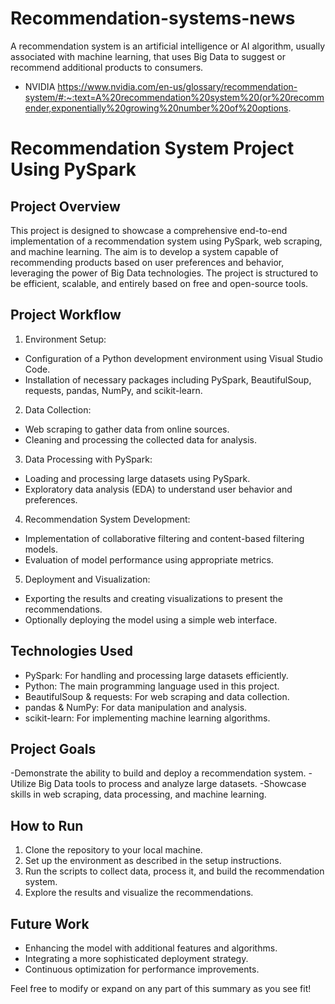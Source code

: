 # Recommendation-systems-news

A recommendation system is an artificial intelligence or AI algorithm, usually associated with machine learning, that uses Big Data to suggest or recommend additional products to consumers.
- NVIDIA https://www.nvidia.com/en-us/glossary/recommendation-system/#:~:text=A%20recommendation%20system%20(or%20recommender,exponentially%20growing%20number%20of%20options.

# Recommendation System Project Using PySpark

## Project Overview

This project is designed to showcase a comprehensive end-to-end implementation of a recommendation system using PySpark, web scraping, and machine learning. The aim is to develop a system capable of recommending products based on user preferences and behavior, leveraging the power of Big Data technologies. The project is structured to be efficient, scalable, and entirely based on free and open-source tools.

## Project Workflow

1. Environment Setup:

- Configuration of a Python development environment using Visual Studio Code.
- Installation of necessary packages including PySpark, BeautifulSoup, requests, pandas, NumPy, and scikit-learn.

2. Data Collection:

- Web scraping to gather data from online sources.
- Cleaning and processing the collected data for analysis.

3. Data Processing with PySpark:

- Loading and processing large datasets using PySpark.
- Exploratory data analysis (EDA) to understand user behavior and preferences.

4. Recommendation System Development:

- Implementation of collaborative filtering and content-based filtering models.
- Evaluation of model performance using appropriate metrics.

5. Deployment and Visualization:

- Exporting the results and creating visualizations to present the recommendations.
- Optionally deploying the model using a simple web interface.

## Technologies Used

- PySpark: For handling and processing large datasets efficiently.
- Python: The main programming language used in this project.
- BeautifulSoup & requests: For web scraping and data collection.
- pandas & NumPy: For data manipulation and analysis.
- scikit-learn: For implementing machine learning algorithms.

## Project Goals

-Demonstrate the ability to build and deploy a recommendation system.
-Utilize Big Data tools to process and analyze large datasets.
-Showcase skills in web scraping, data processing, and machine learning.

## How to Run

1. Clone the repository to your local machine.
2. Set up the environment as described in the setup instructions.
3. Run the scripts to collect data, process it, and build the recommendation system.
4. Explore the results and visualize the recommendations.

## Future Work

- Enhancing the model with additional features and algorithms.
- Integrating a more sophisticated deployment strategy.
- Continuous optimization for performance improvements.

Feel free to modify or expand on any part of this summary as you see fit!